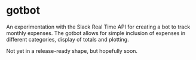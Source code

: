 # gotbot

An experimentation with the Slack Real Time API for creating a bot to track monthly expenses. The gotbot allows for simple inclusion of expenses in different categories, display of totals and plotting. 

Not yet in a release-ready shape, but hopefully soon.
